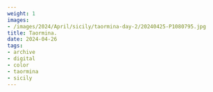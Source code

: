 ```yaml
---
weight: 1
images:
- /images/2024/April/sicily/taormina-day-2/20240425-P1080795.jpg
title: Taormina.
date: 2024-04-26
tags:
- archive
- digital
- color
- taormina
- sicily
---
```


